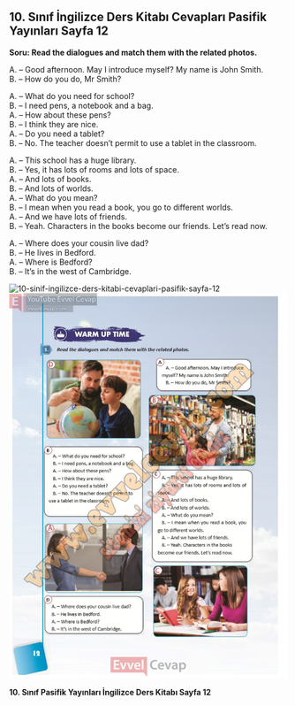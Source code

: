 ## 10. Sınıf İngilizce Ders Kitabı Cevapları Pasifik Yayınları Sayfa 12

**Soru: Read the dialogues and match them with the related photos.**

A. – Good afternoon. May I introduce myself? My name is John Smith.  
 B. – How do you do, Mr Smith?

A. – What do you need for school?  
 B. – I need pens, a notebook and a bag.  
 A. – How about these pens?  
 B. – I think they are nice.  
 A. – Do you need a tablet?  
 B. – No. The teacher doesn’t permit to use a tablet in the classroom.

A. – This school has a huge library.  
 B. – Yes, it has lots of rooms and lots of space.  
 A. – And lots of books.  
 B. – And lots of worlds.  
 A. – What do you mean?  
 B. – I mean when you read a book, you go to different worlds.  
 A. – And we have lots of friends.  
 B. – Yeah. Characters in the books become our friends. Let’s read now.

A. – Where does your cousin live dad?  
 B. – He lives in Bedford.  
 A. – Where is Bedford?  
 B. – It’s in the west of Cambridge.

![10-sinif-ingilizce-ders-kitabi-cevaplari-pasifik-sayfa-12]()![10-sinif-ingilizce-ders-kitabi-cevaplari-pasifik-sayfa-12](./image1.webp)

**10. Sınıf Pasifik Yayınları İngilizce Ders Kitabı Sayfa 12**